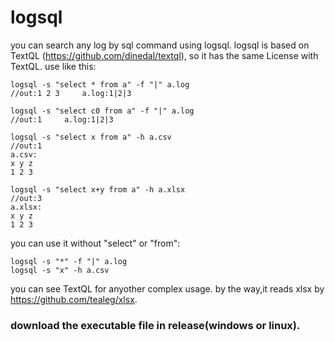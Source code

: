 # logsql
you can search any log by sql command using logsql.
logsql is based on TextQL (https://github.com/dinedal/textql), so it has the same License with TextQL.
use like this:
```
logsql -s "select * from a" -f "|" a.log
//out:1 2 3		a.log:1|2|3

logsql -s "select c0 from a" -f "|" a.log
//out:1		a.log:1|2|3

logsql -s "select x from a" -h a.csv
//out:1		
a.csv:
x y z
1 2 3
	  
logsql -s "select x+y from a" -h a.xlsx
//out:3		
a.xlsx:
x y z
1 2 3
```
you can use it without "select" or "from":
```
logsql -s "*" -f "|" a.log
logsql -s "x" -h a.csv
```
you can see TextQL for anyother complex usage.
by the way,it reads xlsx by https://github.com/tealeg/xlsx.

### download the executable file in release(windows or linux).